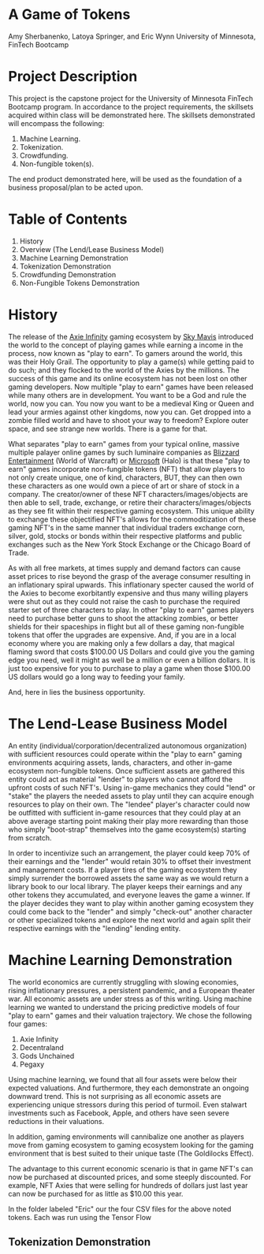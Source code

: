 # A Game of Tokens
Amy Sherbanenko, Latoya Springer, and Eric Wynn 
University of Minnesota, FinTech Bootcamp


# Project Description
This project is the capstone project for the University of Minnesota FinTech Bootcamp program. In accordance to the project requirements, the skillsets acquired within class will be demonstrated here. The skillsets demonstrated will encompass the following:
1. Machine Learning.
2. Tokenization.
3. Crowdfunding.
4. Non-fungible token(s).



The end product demonstrated here, will be used as the foundation of a business proposal/plan to be acted upon. 


# Table of Contents
1. History
2. Overview (The Lend/Lease Business Model) 
3. Machine Learning Demonstration
4. Tokenization Demonstration
5. Crowdfunding Demonstration
6. Non-Fungible Tokens Demonstration



# History 
The release of the [Axie Infinity]() gaming ecosystem by [Sky Mavis]() introduced the world to the concept of playing games while earning a income in the process, now known as "play to earn". To gamers around the world, this was their Holy Grail. The opportunity to play a game(s) while getting paid to do such; and they flocked to the world of the Axies by the millions. The success of this game and its online ecosystem has not been lost on other gaming developers. Now multiple "play to earn" games have been released while many others are in development. You want to be a God and rule the world, now you can[](). You now you want to be a medieval King or Queen and lead your armies against other kingdoms, now you can[](). Get dropped into a zombie filled world and have to shoot your way to freedom[]()? Explore outer space, and see strange new worlds[](). There is a game for that.

What separates "play to earn" games from your typical online, massive multiple palayer online games by such luminaire companies as [Blizzard Entertainment]() (World of Warcraft) or [Microsoft]() (Halo) is that these "play to earn" games incorporate non-fungible tokens (NFT) that allow players to not only create unique, one of kind, characters, BUT, they can then own these characters as one would own a piece of art or share of stock in a company. The creator/owner of these NFT characters/images/objects are then able to sell, trade, exchange, or retire their characters/images/objects as they see fit within their respective gaming ecosystem. This unique ability to exchange these objectified NFT's allows for the commoditization of these gaming NFT's in the same manner that individual traders exchange corn, silver, gold, stocks or bonds within their respective platforms and public exchanges such as the New York Stock Exchange or the Chicago Board of Trade. 

As with all free markets, at times supply and demand factors can cause asset prices to rise beyond the grasp of the average consumer resulting in an inflationary spiral upwards. This inflationary specter caused the world of the Axies to become exorbitantly expensive and thus many willing players were shut out as they could not raise the cash to purchase the required starter set of three characters to play. In other "play to earn" games players need to purchase better guns to shoot the attacking zombies, or better shields for their spaceships in flight but all of these gaming non-fungible tokens that offer the upgrades are expensive. And, if you are in a local economy where you are making only a few dollars a day, that magical flaming sword that costs $100.00 US Dollars and could give you the gaming edge you need, well it might as well be a million or even a billion dollars. It is just too expensive for you to purchase to play a game when those $100.00 US dollars would go a long way to feeding your family.

And, here in lies the business opportunity.

# The Lend-Lease Business Model
An entity (individual/corporation/decentralized autonomous organization) with sufficient resources could operate within the "play to earn" gaming environments acquiring assets, lands, characters, and other in-game ecosystem non-fungible tokens. Once sufficient assets are gathered this entity could act as material "lender" to players who cannot afford the upfront costs of such NFT's. Using in-game mechanics they could "lend" or "stake" the players the needed assets to play until they can acquire enough resources to play on their own. The "lendee" player's character could now be outfitted with sufficient in-game resources that they could play at an above average starting point making their play more rewarding than those who simply "boot-strap" themselves into the game ecosystem(s) starting from scratch. 

In order to incentivize such an arrangement, the player could keep 70% of their earnings and the "lender" would retain 30% to offset their investment and management costs. If a player tires of the gaming ecosystem they simply surrender the borrowed assets the same way as we would return a library book to our local library. The player keeps their earnings and any other tokens they accumulated, and everyone leaves the game a winner. If the player decides they want to play within another gaming ecosystem they could come back to the "lender" and simply "check-out" another character or other specialized tokens and explore the next world and again split their respective earnings with the "lending" lending entity.



# Machine Learning Demonstration
The world economics are currently struggling with slowing economies, rising inflationary pressures, a persistent pandemic, and a European theater war. All economic assets are under stress as of this writing. Using machine learning we wanted to understand the pricing predictive models of four "play to earn" games and their valuation trajectory. We chose the following four games:
1. Axie Infinity
2. Decentraland
3. Gods Unchained 
4. Pegaxy

Using machine learning, we found that all four assets were below their expected valuations. And furthermore, they each demonstrate an ongoing downward trend.  This is not surprising as all economic assets are experiencing unique stressors during this period of turmoil. Even stalwart investments such as Facebook, Apple, and others have seen severe reductions in their valuations. 

In addition, gaming environments will cannibalize one another as players move from gaming ecosystem to gaming ecosystem looking for the gaming environment that is best suited to their unique taste (The Goldilocks Effect). 

The advantage to this current economic scenario is that in game NFT's can now be purchased at discounted prices, and some steeply discounted. For example, NFT Axies that were selling for hundreds of dollars just last year can now be purchased for as little as $10.00 this year.

In the folder labeled "Eric" our the four CSV files for the above noted tokens.  Each was run using the Tensor Flow 

## Tokenization Demonstration
